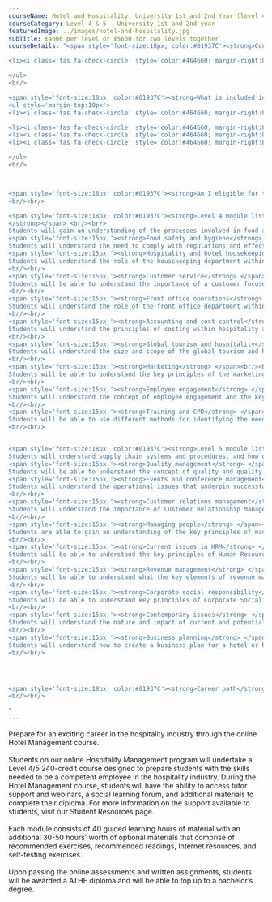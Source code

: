 ```yaml
---
courseName: Hotel and Hospitality, University 1st and 2nd Year (level 4 and 5)
courseCategory: Level 4 & 5 – University 1st and 2nd year
featuredImage: ../images/hotel-and-hospitality.jpg
subTitle: £4600 per level or £5600 for two levels together
courseDetails: "<span style='font-size:18px; color:#01937C'><strong>Course Fees</strong></span><br/><br/>The fee for enrolling onto the level 4 and level 5 courses together is £5600. Alternatively students can enrol onto a single level (level 4 or 5) for £4600 each.  Students can make payment using one of the following methods: <br/><ul style='margin-top:10px'>

<li><i class='fas fa-check-circle' style='color:#464660; margin-right:8px'></i>  Bank transfer</li>

</ul> 
<br/>

<span style='font-size:18px; color:#01937C'><strong>What is included in the cost of my course?</strong></span>
<ul style='margin-top:10px'>
<li><i class='fas fa-check-circle' style='color:#464660; margin-right:8px'></i>  All course material, including online modules and written assignments </li>

<li><i class='fas fa-check-circle' style='color:#464660; margin-right:8px'></i>  Dedicated student support</li>
<li><i class='fas fa-check-circle' style='color:#464660; margin-right:8px'></i>  Access to an online social learning forum</li>
<li><i class='fas fa-check-circle' style='color:#464660; margin-right:8px'></i>  Assignment marking and feedback</li>

</ul> 
<br/>



<span style='font-size:18px; color:#01937C'><strong>Am I eligible for this program?</strong></span><br/><br/> To enrol onto the level 4 course, you must be at least 18 and have a full secondary education. Before enrolling onto the level 5 course, you must have attained a level 4 or equivalent.
<br/><br/>

<span style='font-size:18px; color:#01937C'><strong>Level 4 module listing</strong></span><br/><br/> <span style='font-size:15px;'><strong>Food and beverage operations
</strong></span> <br/><br/>
Students will gain an understanding of the processes involved in food and beverage operations, including practical aspects of food and beverage production and service.br/><br/>
<span style='font-size:15px;'><strong>Food safety and hygiene</strong> </span> <br/><br/>
Students will understand the need to comply with regulations and effectively manage procedures for ensuring food safety<br/><br/>
<span style='font-size:15px;'><strong>Hospitality and hotel housekeeping</strong> </span><br/><br/>
Students will understand the role of the housekeeping department within a hospitality setting. This unit will identify the importance of the housekeeping department and the impact it has on the hospitality operation.
<br/><br/>
<span style='font-size:15px;'><strong>Customer service</strong> </span><br/><br/>
Students will be able to understand the importance of a customer focused hospitality establishment in a competitive environment by carrying out research on customers’ requirements and expectations. Students will also gain skills to deliver excellent customer service and evaluate the benefits of exceeding customers’ expectations.
<br/><br/>
<span style='font-size:15px;'><strong>Front office operations</strong> </span><br/><br/>
Students will understand the role of the front office department within a hospitality setting. This unit will identify the importance of the front office department and the impact it has on the overall hospitality operation.
<br/><br/>
<span style='font-size:15px;'><strong>Accounting and cost control</strong> </span><br/><br/>
Students will understand the principles of costing within hospitality and the contents of key financial statements used, along with the basic accounting techniques used to produce and analyse them.
<br/><br/>
<span style='font-size:15px;'><strong>Global tourism and hospitality</strong> </span><br/><br/>
Students will understand the size and scope of the global tourism and hospitality industry. The unit examines the influences that affect it and the growth of its brands within international markets.
<br/><br/>
<span style='font-size:15px;'><strong>Marketing</strong> </span><br/><br/>
Students will be able to understand the key principles of the marketing concept and relate the role of the marketing mix to the hospitality industry. Students will understand the marketing cycle and be able to devise a promotional campaign.
<br/><br/>
<span style='font-size:15px;'><strong>Employee engagement</strong> </span><br/><br/>
Students will understand the concept of employee engagement and the key components. Students will be able to assess how employee engagement can have an impact on the overall business performance by introducing specific strategies and practices.
<br/><br/>
<span style='font-size:15px;'><strong>Training and CPD</strong> </span><br/><br/>
Students will be able to use different methods for identifying the need for training in a hospitality setting. Students will understand how individuals learn in different ways and the importance of selecting the most effective training method. Students will then be able to plan, design, deliver and evaluate the effectiveness of a training session or program. The students will also be introduced to the concept of Continuous Professional Development and the need and relevance for it in a hospitality setting.
<br/><br/>


<span style='font-size:18px; color:#01937C'><strong>Level 5 module listing</strong></span><br/><br/> <span style='font-size:15px;'><strong>Food and beverage supply chain management</strong></span> <br/><br/>
Students will understand supply chain systems and procedures, and how organisations use these to procure, produce and prepare food and beverages within the hospitality industry, both domestically and globally. This unit demonstrates how supply chain management is essential for efficient operation and for achieving a competitive edge.<br/><br/>
<span style='font-size:15px;'><strong>Quality management</strong> </span> <br/><br/>
Students will be able to understand the concept of quality and quality management and apply it in a hospitality setting. Students will be able to analyse, evaluate and implement a quality management system in a hospitality organisation.<br/><br/>
<span style='font-size:15px;'><strong>Events and conference management</strong> </span><br/><br/>
Students will understand the operational issues that underpin successful events and conference management. This unit examines a wide range of events and discusses the processes and considerations involved.
<br/><br/>
<span style='font-size:15px;'><strong>Customer relations management</strong> </span><br/><br/>
Students will understand the importance of Customer Relationship Management (CRM) to hospitality organisations and recognise the necessary processes to ensure its effectiveness. 
<br/><br/>
<span style='font-size:15px;'><strong>Managing people</strong> </span><br/><br/>
Students are able to gain an understanding of the key principles of management behaviour and a range of management styles, roles, responsibilities, characteristics and skills. Students will be able to understand the effectiveness of different organisation structures by studying the design and culture within a hospitality setting. 
<br/><br/>
<span style='font-size:15px;'><strong>Current issues in HRM</strong> </span><br/><br/>
Students will be able to understand the key principles of Human Resource Management (HRM) and the current issues Human Resource (HR) managers have to consider when carrying out their role and responsibilities. Students will also understand how current legislation has an impact on the HR function in Hotel and Hospitality Management. 
<br/><br/>
<span style='font-size:15px;'><strong>Revenue management</strong> </span><br/><br/>
Students will be able to understand what the key elements of revenue management are and how this affects the pricing of hotel bedrooms. Students will also be able to implement the practices of yield management in a hotel and set an overbooking policy. 
<br/><br/>
<span style='font-size:15px;'><strong>Corporate social responsibility</strong> </span><br/><br/>
Students will be able to understand key principles of Corporate Social Responsibility (CSR) and sustainable development. Students will learn about the impact hotels have on social, cultural and environmental factors and how the hotel industry can make a difference by implementing practices and procedures to be more sustainable.
<br/><br/>
<span style='font-size:15px;'><strong>Contemporary issues</strong> </span><br/><br/>
Students will understand the nature and impact of current and potential Contemporary issues that affect the hospitality industry. This unit will demonstrate the need for organisations to be flexible and to adapt to rapidly changing environments and customer demands.
<br/><br/>
<span style='font-size:15px;'><strong>Business planning</strong> </span><br/><br/>
Students will understand how to create a business plan for a hotel or hospitality organisation. Students will learn where the business is positioned in the current market, measure the performance and suggest opportunities for growth.
<br/><br/>




<span style='font-size:18px; color:#01937C'><strong>Career path</strong></span><br/><br/> During the course of study for their diploma in Hospitality Management, students will gain skills in food and beverage supply chain Management, accounting and cost control, marketing in Hotel and leisure, and more. Upon successful completion of the course, students can pursue positions at hotels, restaurants, resorts, and other associated properties in the Hotel and Hospitality industry.
<br/><br/>

"
---
```

Prepare for an exciting career in the hospitality industry through the online Hotel Management course.
<br/><br/>
Students on our online Hospitality Management program will undertake a Level 4/5 240-credit course designed to prepare students with the skills needed to be a competent employee in the hospitality industry. During the Hotel Management course, students will have the ability to access tutor support and webinars, a social learning forum, and additional materials to complete their diploma. For more information on the support available to students, visit our Student Resources page.
<br/><br/>
Each module consists of 40 guided learning hours of material with an additional 30-50 hours’ worth of optional materials that comprise of recommended exercises, recommended readings, Internet resources, and self-testing exercises.
<br/><br/>
Upon passing the online assessments and written assignments, students will be awarded a ATHE diploma and will be able to top up to a bachelor’s degree.